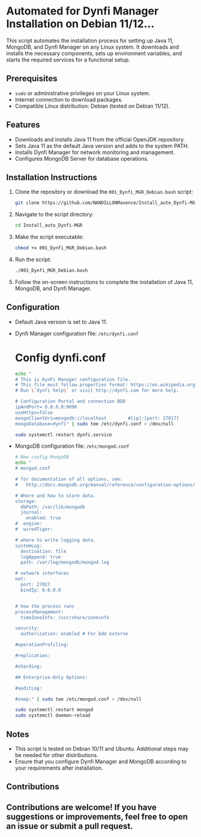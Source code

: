 # Automated for Dynfi Manager Installation on Debian 11/12...

This script automates the installation process for setting up Java 11, MongoDB, and Dynfi Manager on any Linux system. It downloads and installs the necessary components, sets up environment variables, and starts the required services for a functional setup.

## Prerequisites

- `sudo` or administrative privileges on your Linux system.
- Internet connection to download packages.
- Compatible Linux distribution: Debian (tested on Debian 11/12).

## Features

- Downloads and installs Java 11 from the official OpenJDK repository.
- Sets Java 11 as the default Java version and adds to the system PATH.
- Installs Dynfi Manager for network monitoring and management.
- Configures MongoDB Server for database operations.

## Installation Instructions

1. Clone the repository or download the `001_Dynfi_MGR_Debian.bash` script:

    ```bash
    git clone https://github.com/NANDILLONMaxence/Install_auto_Dynfi-MGR.git
    ```

2. Navigate to the script directory:

    ```bash
    cd Install_auto_Dynfi-MGR
    ```

3. Make the script executable:

    ```bash
    chmod +x 001_Dynfi_MGR_Debian.bash
    ```

4. Run the script:

    ```bash
    ./001_Dynfi_MGR_Debian.bash
    ```

5. Follow the on-screen instructions to complete the installation of Java 11, MongoDB, and Dynfi Manager.

## Configuration

- Default Java version is set to Java 11.
- Dynfi Manager configuration file: `/etc/dynfi.conf`

  # Config dynfi.conf
  
  ```bash
  echo "
  # This is DynFi Manager configuration file.
  # This file must follow properties format: https://en.wikipedia.org/wiki/.properties.
  # Run \`dynfi help\` or visit http://dynfi.com for more help.

  # Configuration Portal and connection BDD
  ipAndPort= 0.0.0.0:9090
  useHttps=false
  mongoClientUri=mongodb://localhost        #[ip]:[port: 27017]
  mongoDatabase=dynfi" | sudo tee /etc/dynfi.conf > /dev/null

  sudo systemctl restart dynfi.service 
  ```
  
- MongoDB configuration file: `/etc/mongod.conf`

  ```bash
  # New config MongoDB
  echo "
  # mongod.conf

  # for documentation of all options, see:
  #   http://docs.mongodb.org/manual/reference/configuration-options/

  # Where and how to store data.
  storage:
    dbPath: /var/lib/mongodb
    journal:
      enabled: true
  #  engine:
  #  wiredTiger:

  # where to write logging data.
  systemLog:
    destination: file
    logAppend: true
    path: /var/log/mongodb/mongod.log

  # network interfaces
  net:
    port: 27017
    bindIp: 0.0.0.0


  # how the process runs
  processManagement:
    timeZoneInfo: /usr/share/zoneinfo

  security:
    authorization: enabled # For bdd externe

  #operationProfiling:

  #replication:

  #sharding:

  ## Enterprise-Only Options:

  #auditLog:

  #snmp:" | sudo tee /etc/mongod.conf > /dev/null

  sudo systemctl restart mongod
  sudo systemctl daemon-reload
  ```

## Notes

- This script is tested on Debian 10/11 and Ubuntu. Additional steps may be needed for other distributions.
- Ensure that you configure Dynfi Manager and MongoDB according to your requirements after installation.

## Contributions

Contributions are welcome! If you have suggestions or improvements, feel free to open an issue or submit a pull request.
----

